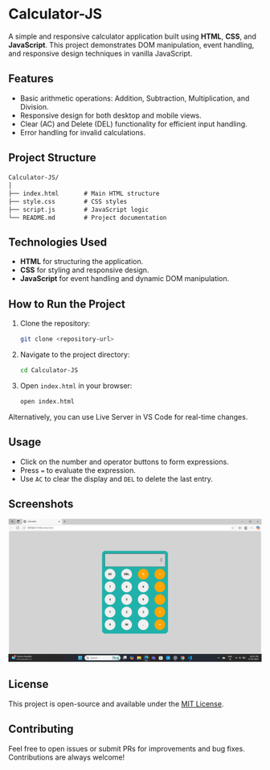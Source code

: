 # Calculator-JS

A simple and responsive calculator application built using **HTML**, **CSS**, and **JavaScript**. This project demonstrates DOM manipulation, event handling, and responsive design techniques in vanilla JavaScript.

## Features

* Basic arithmetic operations: Addition, Subtraction, Multiplication, and Division.
* Responsive design for both desktop and mobile views.
* Clear (AC) and Delete (DEL) functionality for efficient input handling.
* Error handling for invalid calculations.

## Project Structure

```
Calculator-JS/
│
├── index.html       # Main HTML structure
├── style.css        # CSS styles
├── script.js        # JavaScript logic
└── README.md        # Project documentation
```

## Technologies Used

* **HTML** for structuring the application.
* **CSS** for styling and responsive design.
* **JavaScript** for event handling and dynamic DOM manipulation.

## How to Run the Project

1. Clone the repository:

   ```bash
   git clone <repository-url>
   ```
2. Navigate to the project directory:

   ```bash
   cd Calculator-JS
   ```
3. Open `index.html` in your browser:

   ```bash
   open index.html
   ```

Alternatively, you can use Live Server in VS Code for real-time changes.

## Usage

* Click on the number and operator buttons to form expressions.
* Press `=` to evaluate the expression.
* Use `AC` to clear the display and `DEL` to delete the last entry.

## Screenshots

![calculator image](./img.png)

## License

This project is open-source and available under the [MIT License](LICENSE.txt).

## Contributing

Feel free to open issues or submit PRs for improvements and bug fixes. Contributions are always welcome!

